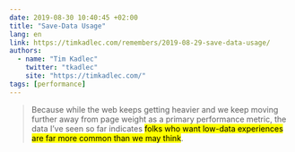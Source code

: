 ```yaml
---
date: 2019-08-30 10:40:45 +02:00
title: "Save-Data Usage"
lang: en
link: https://timkadlec.com/remembers/2019-08-29-save-data-usage/
authors:
  - name: "Tim Kadlec"
    twitter: "tkadlec"
    site: "https://timkadlec.com/"
tags: [performance]
---
```


> Because while the web keeps getting heavier and we keep moving further away from page weight as a primary performance metric, the data I’ve seen so far indicates <mark>folks who want low-data experiences are far more common than we may think</mark>.
